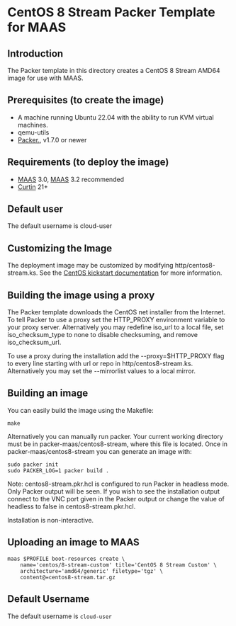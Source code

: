 # CentOS 8 Stream Packer Template for MAAS

## Introduction

The Packer template in this directory creates a CentOS 8 Stream AMD64 image for use
with MAAS.

## Prerequisites (to create the image)

* A machine running Ubuntu 22.04 with the ability to run KVM virtual machines.
* qemu-utils
* [Packer.](https://www.packer.io/intro/getting-started/install.html), v1.7.0 or newer

## Requirements (to deploy the image)

* [MAAS](https://maas.io) 3.0, [MAAS](https://maas.io) 3.2 recommended
* [Curtin](https://launchpad.net/curtin) 21+

## Default user

The default username is cloud-user

## Customizing the Image

The deployment image may be customized by modifying http/centos8-stream.ks. See the [CentOS kickstart documentation](https://docs.centos.org/en-US/centos/install-guide/Kickstart2/) for more information.

## Building the image using a proxy

The Packer template downloads the CentOS net installer from the Internet. To
tell Packer to use a proxy set the HTTP_PROXY environment variable to your proxy
server. Alternatively you may redefine iso_url to a local file, set
iso_checksum_type to none to disable checksuming, and remove iso_checksum_url.

To use a proxy during the installation add the --proxy=$HTTP_PROXY flag to every
line starting with url or repo in http/centos8-stream.ks. Alternatively you may set the
--mirrorlist values to a local mirror.

## Building an image

You can easily build the image using the Makefile:

```shell
make
```

Alternatively you can manually run packer. Your current working directory must
be in packer-maas/centos8-stream, where this file is located. Once in
packer-maas/centos8-stream you can generate an image with:

```shell
sudo packer init
sudo PACKER_LOG=1 packer build .
```

Note: centos8-stream.pkr.hcl is configured to run Packer in headless mode. Only Packer
output will be seen. If you wish to see the installation output connect to the
VNC port given in the Packer output or change the value of headless to false in
centos8-stream.pkr.hcl.

Installation is non-interactive.

## Uploading an image to MAAS

```shell
maas $PROFILE boot-resources create \
    name='centos/8-stream-custom' title='CentOS 8 Stream Custom' \
    architecture='amd64/generic' filetype='tgz' \
    content@=centos8-stream.tar.gz
```

## Default Username

The default username is ```cloud-user```
